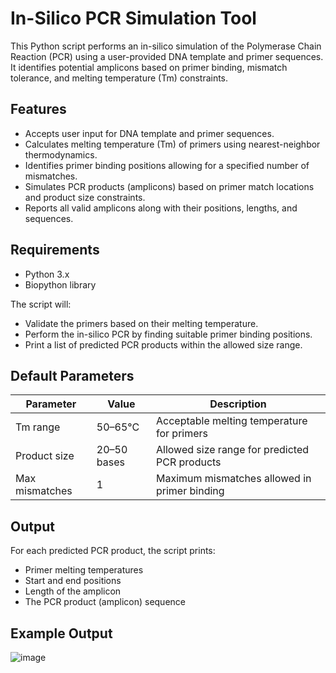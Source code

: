 # In-Silico PCR Simulation Tool

This Python script performs an in-silico simulation of the Polymerase Chain Reaction (PCR) using a user-provided DNA template and primer sequences. It identifies potential amplicons based on primer binding, mismatch tolerance, and melting temperature (Tm) constraints.

## Features

* Accepts user input for DNA template and primer sequences.
* Calculates melting temperature (Tm) of primers using nearest-neighbor thermodynamics.
* Identifies primer binding positions allowing for a specified number of mismatches.
* Simulates PCR products (amplicons) based on primer match locations and product size constraints.
* Reports all valid amplicons along with their positions, lengths, and sequences.

## Requirements

* Python 3.x
* Biopython library

The script will:

* Validate the primers based on their melting temperature.
* Perform the in-silico PCR by finding suitable primer binding positions.
* Print a list of predicted PCR products within the allowed size range.

## Default Parameters

| Parameter      | Value       | Description                                   |
| -------------- | ----------- | --------------------------------------------- |
| Tm range       | 50–65°C     | Acceptable melting temperature for primers    |
| Product size   | 20–50 bases | Allowed size range for predicted PCR products |
| Max mismatches | 1           | Maximum mismatches allowed in primer binding  |

## Output

For each predicted PCR product, the script prints:

* Primer melting temperatures
* Start and end positions
* Length of the amplicon
* The PCR product (amplicon) sequence

## Example Output
![image](https://github.com/user-attachments/assets/24dbbb06-7d8f-4a8c-952f-f705af8bc245)

